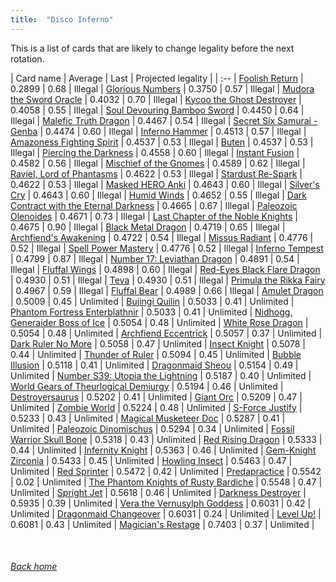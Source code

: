 ```yaml
---
title:  "Disco Inferno"
---
```


This is a list of cards that are likely to change legality before the next rotation.

| Card name | Average | Last | Projected legality |
| :-- |
[Foolish Return](https://db.ygoprodeck.com/card/?search=Foolish%20Return) | 0.2899 | 0.68 | Illegal |
[Glorious Numbers](https://db.ygoprodeck.com/card/?search=Glorious%20Numbers) | 0.3750 | 0.57 | Illegal |
[Mudora the Sword Oracle](https://db.ygoprodeck.com/card/?search=Mudora%20the%20Sword%20Oracle) | 0.4032 | 0.70 | Illegal |
[Kycoo the Ghost Destroyer](https://db.ygoprodeck.com/card/?search=Kycoo%20the%20Ghost%20Destroyer) | 0.4058 | 0.55 | Illegal |
[Soul Devouring Bamboo Sword](https://db.ygoprodeck.com/card/?search=Soul%20Devouring%20Bamboo%20Sword) | 0.4450 | 0.64 | Illegal |
[Malefic Truth Dragon](https://db.ygoprodeck.com/card/?search=Malefic%20Truth%20Dragon) | 0.4467 | 0.54 | Illegal |
[Secret Six Samurai - Genba](https://db.ygoprodeck.com/card/?search=Secret%20Six%20Samurai%20-%20Genba) | 0.4474 | 0.60 | Illegal |
[Inferno Hammer](https://db.ygoprodeck.com/card/?search=Inferno%20Hammer) | 0.4513 | 0.57 | Illegal |
[Amazoness Fighting Spirit](https://db.ygoprodeck.com/card/?search=Amazoness%20Fighting%20Spirit) | 0.4537 | 0.53 | Illegal |
[Buten](https://db.ygoprodeck.com/card/?search=Buten) | 0.4537 | 0.53 | Illegal |
[Piercing the Darkness](https://db.ygoprodeck.com/card/?search=Piercing%20the%20Darkness) | 0.4558 | 0.60 | Illegal |
[Instant Fusion](https://db.ygoprodeck.com/card/?search=Instant%20Fusion) | 0.4582 | 0.56 | Illegal |
[Mischief of the Gnomes](https://db.ygoprodeck.com/card/?search=Mischief%20of%20the%20Gnomes) | 0.4589 | 0.62 | Illegal |
[Raviel, Lord of Phantasms](https://db.ygoprodeck.com/card/?search=Raviel,%20Lord%20of%20Phantasms) | 0.4622 | 0.53 | Illegal |
[Stardust Re-Spark](https://db.ygoprodeck.com/card/?search=Stardust%20Re-Spark) | 0.4622 | 0.53 | Illegal |
[Masked HERO Anki](https://db.ygoprodeck.com/card/?search=Masked%20HERO%20Anki) | 0.4643 | 0.60 | Illegal |
[Silver's Cry](https://db.ygoprodeck.com/card/?search=Silver's%20Cry) | 0.4643 | 0.60 | Illegal |
[Humid Winds](https://db.ygoprodeck.com/card/?search=Humid%20Winds) | 0.4652 | 0.55 | Illegal |
[Dark Contract with the Eternal Darkness](https://db.ygoprodeck.com/card/?search=Dark%20Contract%20with%20the%20Eternal%20Darkness) | 0.4665 | 0.67 | Illegal |
[Paleozoic Olenoides](https://db.ygoprodeck.com/card/?search=Paleozoic%20Olenoides) | 0.4671 | 0.73 | Illegal |
[Last Chapter of the Noble Knights](https://db.ygoprodeck.com/card/?search=Last%20Chapter%20of%20the%20Noble%20Knights) | 0.4675 | 0.90 | Illegal |
[Black Metal Dragon](https://db.ygoprodeck.com/card/?search=Black%20Metal%20Dragon) | 0.4719 | 0.65 | Illegal |
[Archfiend's Awakening](https://db.ygoprodeck.com/card/?search=Archfiend's%20Awakening) | 0.4722 | 0.54 | Illegal |
[Missus Radiant](https://db.ygoprodeck.com/card/?search=Missus%20Radiant) | 0.4776 | 0.52 | Illegal |
[Spell Power Mastery](https://db.ygoprodeck.com/card/?search=Spell%20Power%20Mastery) | 0.4776 | 0.52 | Illegal |
[Inferno Tempest](https://db.ygoprodeck.com/card/?search=Inferno%20Tempest) | 0.4799 | 0.87 | Illegal |
[Number 17: Leviathan Dragon](https://db.ygoprodeck.com/card/?search=Number%2017:%20Leviathan%20Dragon) | 0.4891 | 0.54 | Illegal |
[Fluffal Wings](https://db.ygoprodeck.com/card/?search=Fluffal%20Wings) | 0.4898 | 0.60 | Illegal |
[Red-Eyes Black Flare Dragon](https://db.ygoprodeck.com/card/?search=Red-Eyes%20Black%20Flare%20Dragon) | 0.4930 | 0.51 | Illegal |
[Teva](https://db.ygoprodeck.com/card/?search=Teva) | 0.4930 | 0.51 | Illegal |
[Primula the Rikka Fairy](https://db.ygoprodeck.com/card/?search=Primula%20the%20Rikka%20Fairy) | 0.4967 | 0.59 | Illegal |
[Fluffal Bear](https://db.ygoprodeck.com/card/?search=Fluffal%20Bear) | 0.4989 | 0.66 | Illegal |
[Amulet Dragon](https://db.ygoprodeck.com/card/?search=Amulet%20Dragon) | 0.5009 | 0.45 | Unlimited |
[Bujingi Quilin](https://db.ygoprodeck.com/card/?search=Bujingi%20Quilin) | 0.5033 | 0.41 | Unlimited |
[Phantom Fortress Enterblathnir](https://db.ygoprodeck.com/card/?search=Phantom%20Fortress%20Enterblathnir) | 0.5033 | 0.41 | Unlimited |
[Nidhogg, Generaider Boss of Ice](https://db.ygoprodeck.com/card/?search=Nidhogg,%20Generaider%20Boss%20of%20Ice) | 0.5054 | 0.48 | Unlimited |
[White Rose Dragon](https://db.ygoprodeck.com/card/?search=White%20Rose%20Dragon) | 0.5054 | 0.48 | Unlimited |
[Archfiend Eccentrick](https://db.ygoprodeck.com/card/?search=Archfiend%20Eccentrick) | 0.5057 | 0.37 | Unlimited |
[Dark Ruler No More](https://db.ygoprodeck.com/card/?search=Dark%20Ruler%20No%20More) | 0.5058 | 0.47 | Unlimited |
[Insect Knight](https://db.ygoprodeck.com/card/?search=Insect%20Knight) | 0.5078 | 0.44 | Unlimited |
[Thunder of Ruler](https://db.ygoprodeck.com/card/?search=Thunder%20of%20Ruler) | 0.5094 | 0.45 | Unlimited |
[Bubble Illusion](https://db.ygoprodeck.com/card/?search=Bubble%20Illusion) | 0.5118 | 0.41 | Unlimited |
[Dragonmaid Sheou](https://db.ygoprodeck.com/card/?search=Dragonmaid%20Sheou) | 0.5154 | 0.49 | Unlimited |
[Number S39: Utopia the Lightning](https://db.ygoprodeck.com/card/?search=Number%20S39:%20Utopia%20the%20Lightning) | 0.5187 | 0.40 | Unlimited |
[World Gears of Theurlogical Demiurgy](https://db.ygoprodeck.com/card/?search=World%20Gears%20of%20Theurlogical%20Demiurgy) | 0.5194 | 0.46 | Unlimited |
[Destroyersaurus](https://db.ygoprodeck.com/card/?search=Destroyersaurus) | 0.5202 | 0.41 | Unlimited |
[Giant Orc](https://db.ygoprodeck.com/card/?search=Giant%20Orc) | 0.5209 | 0.47 | Unlimited |
[Zombie World](https://db.ygoprodeck.com/card/?search=Zombie%20World) | 0.5224 | 0.48 | Unlimited |
[S-Force Justify](https://db.ygoprodeck.com/card/?search=S-Force%20Justify) | 0.5233 | 0.43 | Unlimited |
[Magical Musketeer Doc](https://db.ygoprodeck.com/card/?search=Magical%20Musketeer%20Doc) | 0.5287 | 0.41 | Unlimited |
[Paleozoic Dinomischus](https://db.ygoprodeck.com/card/?search=Paleozoic%20Dinomischus) | 0.5294 | 0.34 | Unlimited |
[Fossil Warrior Skull Bone](https://db.ygoprodeck.com/card/?search=Fossil%20Warrior%20Skull%20Bone) | 0.5318 | 0.43 | Unlimited |
[Red Rising Dragon](https://db.ygoprodeck.com/card/?search=Red%20Rising%20Dragon) | 0.5333 | 0.44 | Unlimited |
[Infernity Knight](https://db.ygoprodeck.com/card/?search=Infernity%20Knight) | 0.5363 | 0.46 | Unlimited |
[Gem-Knight Zirconia](https://db.ygoprodeck.com/card/?search=Gem-Knight%20Zirconia) | 0.5433 | 0.45 | Unlimited |
[Howling Insect](https://db.ygoprodeck.com/card/?search=Howling%20Insect) | 0.5463 | 0.47 | Unlimited |
[Red Sprinter](https://db.ygoprodeck.com/card/?search=Red%20Sprinter) | 0.5472 | 0.42 | Unlimited |
[Predapractice](https://db.ygoprodeck.com/card/?search=Predapractice) | 0.5542 | 0.02 | Unlimited |
[The Phantom Knights of Rusty Bardiche](https://db.ygoprodeck.com/card/?search=The%20Phantom%20Knights%20of%20Rusty%20Bardiche) | 0.5548 | 0.47 | Unlimited |
[Spright Jet](https://db.ygoprodeck.com/card/?search=Spright%20Jet) | 0.5618 | 0.46 | Unlimited |
[Darkness Destroyer](https://db.ygoprodeck.com/card/?search=Darkness%20Destroyer) | 0.5935 | 0.39 | Unlimited |
[Vera the Vernusylph Goddess](https://db.ygoprodeck.com/card/?search=Vera%20the%20Vernusylph%20Goddess) | 0.6031 | 0.42 | Unlimited |
[Dragonmaid Changeover](https://db.ygoprodeck.com/card/?search=Dragonmaid%20Changeover) | 0.6031 | 0.24 | Unlimited |
[Level Up!](https://db.ygoprodeck.com/card/?search=Level%20Up!) | 0.6081 | 0.43 | Unlimited |
[Magician's Restage](https://db.ygoprodeck.com/card/?search=Magician's%20Restage) | 0.7403 | 0.37 | Unlimited |

<br>

###### [Back home](index)